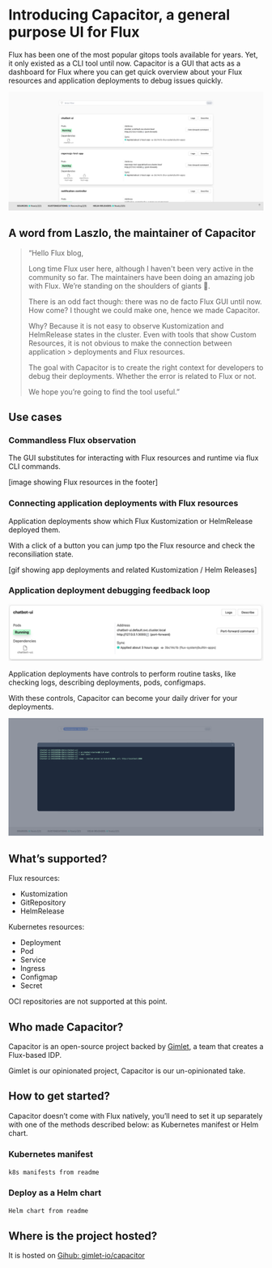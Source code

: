 # Introducing Capacitor, a general purpose UI for Flux

Flux has been one of the most popular gitops tools available for years. Yet, it only existed as a CLI tool until now. Capacitor is a GUI that acts as a dashboard for Flux where you can get quick overview about your Flux resources and application deployments to debug issues quickly.

![Capacitor, a general purpose UI for Flux](../../../public/capacitor.png)

## A word from Laszlo, the maintainer of Capacitor

> “Hello Flux blog,
> 
> Long time Flux user here, although I haven't been very active in the community so far. The maintainers have been doing an amazing job with Flux. We’re standing on the shoulders of giants 🙌.
> 
> There is an odd fact though: there was no de facto Flux GUI until now. How come?
> I thought we could make one, hence we made Capacitor.
> 
> Why?
> Because it is not easy to observe Kustomization and HelmRelease states in the cluster. Even with tools that show Custom Resources, it is not obvious to make the connection between application > deployments and Flux resources.
> 
> The goal with Capacitor is to create the right context for developers to debug their deployments. Whether the error is related to Flux or not.
> 
> We hope you’re going to find the tool useful.”

## Use cases

### Commandless Flux observation

The GUI substitutes for interacting with Flux resources and runtime via flux CLI commands.

[image showing Flux resources in the footer]

### Connecting application deployments with Flux resources

Application deployments show which Flux Kustomization or HelmRelease deployed them.

With a click of a button you can jump tpo the Flux resource and check the reconsiliation state.

[gif showing app deployments and related Kustomization / Helm Releases]

### Application deployment debugging feedback loop

![Application deployment controls](../../../public/servicecard.png)

Application deployments have controls to perform routine tasks, like checking logs, describing deployments, pods, configmaps.

With these controls, Capacitor can become your daily driver for your deployments.

![Application logs](../../../public/application-logs.png)

## What’s supported?

Flux resources:
- Kustomization
- GitRepository
- HelmRelease

Kubernetes resources:
- Deployment
- Pod
- Service
- Ingress
- Configmap
- Secret

OCI repositories are not supported at this point.

## Who made Capacitor?

Capacitor is an open-source project backed by [Gimlet](https://gimlet.io), a team that creates a Flux-based IDP.

Gimlet is our opinionated project, Capacitor is our un-opinionated take.

## How to get started?

Capacitor doesn’t come with Flux natively, you’ll need to set it up separately with one of the methods described below: as Kubernetes manifest or Helm chart.

### Kubernetes manifest

```k8s manifests from readme```

### Deploy as a Helm chart

```Helm chart from readme```

## Where is the project hosted?

It is hosted on [Gihub: gimlet-io/capacitor](https://github.com/gimlet-io/capacitor)
